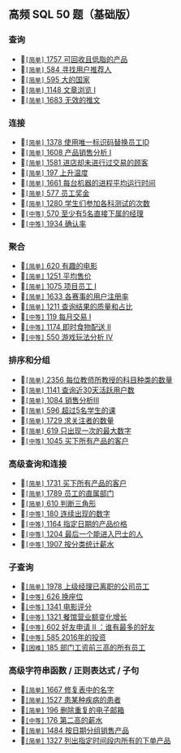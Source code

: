 ## 高频 SQL 50 题（基础版）

### 查询
* :tada:[`[简单]` 1757 可回收且低脂的产品](../subjects/1757.%E5%8F%AF%E5%9B%9E%E6%94%B6%E4%B8%94%E4%BD%8E%E8%84%82%E7%9A%84%E4%BA%A7%E5%93%81.sql) 
* :tada:[`[简单]` 584 寻找用户推荐人](../subjects/584.%E5%AF%BB%E6%89%BE%E7%94%A8%E6%88%B7%E6%8E%A8%E8%8D%90%E4%BA%BA.sql)
* :tada:[`[简单]` 595 大的国家](../subjects/595.%E5%A4%A7%E7%9A%84%E5%9B%BD%E5%AE%B6.sql)
* :tada:[`[简单]` 1148 文章浏览 I](../subjects/1148.%E6%96%87%E7%AB%A0%E6%B5%8F%E8%A7%88-i.sql)
* :tada:[`[简单]` 1683 无效的推文](../subjects/1683.%E6%97%A0%E6%95%88%E7%9A%84%E6%8E%A8%E6%96%87.sql)

### 连接
* :tada:[`[简单]` 1378 使用唯一标识码替换员工ID](../subjects/1378.%E4%BD%BF%E7%94%A8%E5%94%AF%E4%B8%80%E6%A0%87%E8%AF%86%E7%A0%81%E6%9B%BF%E6%8D%A2%E5%91%98%E5%B7%A5id.sql)
* :tada:[`[简单]` 1608  产品销售分析 I](../subjects/1068.%E4%BA%A7%E5%93%81%E9%94%80%E5%94%AE%E5%88%86%E6%9E%90-i.sql)
* :tada:[`[简单]` 1581  进店却未进行过交易的顾客](../subjects/1581.%E8%BF%9B%E5%BA%97%E5%8D%B4%E6%9C%AA%E8%BF%9B%E8%A1%8C%E8%BF%87%E4%BA%A4%E6%98%93%E7%9A%84%E9%A1%BE%E5%AE%A2.sql)
* :tada:[`[简单]` 197 上升温度](../subjects/197.%E4%B8%8A%E5%8D%87%E7%9A%84%E6%B8%A9%E5%BA%A6.sql)
* :tada:[`[简单]` 1661 每台机器的进程平均运行时间](../subjects/1661.%E6%AF%8F%E5%8F%B0%E6%9C%BA%E5%99%A8%E7%9A%84%E8%BF%9B%E7%A8%8B%E5%B9%B3%E5%9D%87%E8%BF%90%E8%A1%8C%E6%97%B6%E9%97%B4.sql)
* :tada:[`[简单]` 577 员工奖金](../subjects/577.%E5%91%98%E5%B7%A5%E5%A5%96%E9%87%91.sql)
* :tada:[`[简单]` 1280 学生们参加各科测试的次数](../subjects/1280.%E5%AD%A6%E7%94%9F%E4%BB%AC%E5%8F%82%E5%8A%A0%E5%90%84%E7%A7%91%E6%B5%8B%E8%AF%95%E7%9A%84%E6%AC%A1%E6%95%B0.sql)
* :tada:[`[中等]` 570 至少有5名直接下属的经理](../subjects/570.%E8%87%B3%E5%B0%91%E6%9C%89-5-%E5%90%8D%E7%9B%B4%E6%8E%A5%E4%B8%8B%E5%B1%9E%E7%9A%84%E7%BB%8F%E7%90%86.sql)
* :tada:[`[中等]` 1934 确认率](../subjects/1934.%E7%A1%AE%E8%AE%A4%E7%8E%87.sql)

### 聚合
* :tada:[`[简单]` 620 有趣的电影](../subjects/620.%E6%9C%89%E8%B6%A3%E7%9A%84%E7%94%B5%E5%BD%B1.sql)
* :tada:[`[简单]` 1251 平均售价](../subjects/1251.%E5%B9%B3%E5%9D%87%E5%94%AE%E4%BB%B7.sql)
* :tada:[`[简单]` 1075 项目员工 I](../subjects/1075.%E9%A1%B9%E7%9B%AE%E5%91%98%E5%B7%A5-i.sql)
* :tada:[`[简单]` 1633 各赛事的用户注册率](../subjects/1633.%E5%90%84%E8%B5%9B%E4%BA%8B%E7%9A%84%E7%94%A8%E6%88%B7%E6%B3%A8%E5%86%8C%E7%8E%87.sql)
* :tada:[`[简单]` 1211 查询结果的质量和占比](../subjects/1211.%E6%9F%A5%E8%AF%A2%E7%BB%93%E6%9E%9C%E7%9A%84%E8%B4%A8%E9%87%8F%E5%92%8C%E5%8D%A0%E6%AF%94.sql)
* :tada:[`[中等]` 119 每月交易 I](../subjects/1193.%E6%AF%8F%E6%9C%88%E4%BA%A4%E6%98%93-i.sql)
* :tada:[`[中等]` 1174 即时食物配送 II](../subjects/1174.%E5%8D%B3%E6%97%B6%E9%A3%9F%E7%89%A9%E9%85%8D%E9%80%81-ii.sql)
* :tada:[`[中等]` 550 游戏玩法分析 IV](../subjects/550.%E6%B8%B8%E6%88%8F%E7%8E%A9%E6%B3%95%E5%88%86%E6%9E%90-iv.sql)

### 排序和分组
* :tada:[`[简单]` 2356 每位教师所教授的科目种类的数量](../subjects/2356.%E6%AF%8F%E4%BD%8D%E6%95%99%E5%B8%88%E6%89%80%E6%95%99%E6%8E%88%E7%9A%84%E7%A7%91%E7%9B%AE%E7%A7%8D%E7%B1%BB%E7%9A%84%E6%95%B0%E9%87%8F.sql)
* :tada:[`[简单]` 1141 查询近30天活跃用户数](../subjects/1141.%E6%9F%A5%E8%AF%A2%E8%BF%91-30-%E5%A4%A9%E6%B4%BB%E8%B7%83%E7%94%A8%E6%88%B7%E6%95%B0.sql)
* :tada:[`[简单]` 1084 销售分析III](../subjects/1084.%E9%94%80%E5%94%AE%E5%88%86%E6%9E%90iii.sql)
* :tada:[`[简单]` 596 超过5名学生的课](../subjects/596.%E8%B6%85%E8%BF%87-5-%E5%90%8D%E5%AD%A6%E7%94%9F%E7%9A%84%E8%AF%BE.sql)
* :tada:[`[简单]` 1729 求关注者的数量](../subjects/1729.%E6%B1%82%E5%85%B3%E6%B3%A8%E8%80%85%E7%9A%84%E6%95%B0%E9%87%8F.sql)
* :tada:[`[简单]` 619 只出现一次的最大数字](../subjects/619.%E5%8F%AA%E5%87%BA%E7%8E%B0%E4%B8%80%E6%AC%A1%E7%9A%84%E6%9C%80%E5%A4%A7%E6%95%B0%E5%AD%97.sql)
* :tada:[`[中等]` 1045 买下所有产品的客户](../subjects/1045.%E4%B9%B0%E4%B8%8B%E6%89%80%E6%9C%89%E4%BA%A7%E5%93%81%E7%9A%84%E5%AE%A2%E6%88%B7.sql)

### 高级查询和连接
* :tada:[`[简单]` 1731 买下所有产品的客户](../subjects/1731.%E6%AF%8F%E4%BD%8D%E7%BB%8F%E7%90%86%E7%9A%84%E4%B8%8B%E5%B1%9E%E5%91%98%E5%B7%A5%E6%95%B0%E9%87%8F.sql)
* :tada:[`[简单]` 1789 员工的直属部门](../subjects/1789.%E5%91%98%E5%B7%A5%E7%9A%84%E7%9B%B4%E5%B1%9E%E9%83%A8%E9%97%A8.sql)
* :tada:[`[简单]` 610 判断三角形](../subjects/610.%E5%88%A4%E6%96%AD%E4%B8%89%E8%A7%92%E5%BD%A2.sql)
* :tada:[`[中等]` 180 连续出现的数字](../subjects/180.%E8%BF%9E%E7%BB%AD%E5%87%BA%E7%8E%B0%E7%9A%84%E6%95%B0%E5%AD%97.sql)
* :tada:[`[中等]` 1164 指定日期的产品价格](../subjects/1164.%E6%8C%87%E5%AE%9A%E6%97%A5%E6%9C%9F%E7%9A%84%E4%BA%A7%E5%93%81%E4%BB%B7%E6%A0%BC.sql)
* :tada:[`[中等]` 1204 最后一个能进入巴士的人](../subjects/1204.%E6%9C%80%E5%90%8E%E4%B8%80%E4%B8%AA%E8%83%BD%E8%BF%9B%E5%85%A5%E5%B7%B4%E5%A3%AB%E7%9A%84%E4%BA%BA.sql)
* :tada:[`[中等]` 1907 按分类统计薪水](../subjects/1907.%E6%8C%89%E5%88%86%E7%B1%BB%E7%BB%9F%E8%AE%A1%E8%96%AA%E6%B0%B4.sql)

### 子查询
* :tada:[`[简单]` 1978 上级经理已离职的公司员工](../subjects/1978.%E4%B8%8A%E7%BA%A7%E7%BB%8F%E7%90%86%E5%B7%B2%E7%A6%BB%E8%81%8C%E7%9A%84%E5%85%AC%E5%8F%B8%E5%91%98%E5%B7%A5.sql)
* :construction:[`[中等]` 626 换座位](../subjects/626.%E6%8D%A2%E5%BA%A7%E4%BD%8D.sql)
* :tada:[`[中等]` 1341 电影评分](../subjects/1341.%E7%94%B5%E5%BD%B1%E8%AF%84%E5%88%86.sql)
* :construction:[`[中等]` 1321 餐馆营业额变化增长](../subjects/1321.%E9%A4%90%E9%A6%86%E8%90%A5%E4%B8%9A%E9%A2%9D%E5%8F%98%E5%8C%96%E5%A2%9E%E9%95%BF.sql)
* :tada:[`[中等]` 602 好友申请 II ：谁有最多的好友](../subjects/602.%E5%A5%BD%E5%8F%8B%E7%94%B3%E8%AF%B7-ii-%EF%BC%9A%E8%B0%81%E6%9C%89%E6%9C%80%E5%A4%9A%E7%9A%84%E5%A5%BD%E5%8F%8B.sql)
* :tada:[`[中等]` 585 2016年的投资](../subjects/585.2016-%E5%B9%B4%E7%9A%84%E6%8A%95%E8%B5%84.sql)
* :tada:[`[困难]` 185 部门工资前三高的所有员工](../subjects/185.部门工资前三高的所有员工.sql)

### 高级字符串函数 / 正则表达式 / 子句
* :tada:[`[简单]` 1667 修复表中的名字](../subjects/1667.修复表中的名字.sql)
* :tada:[`[简单]` 1527 患某种疾病的患者](../subjects/1527.患某种疾病的患者.sql)
* :tada:[`[简单]` 196 删除重复的电子邮箱](../subjects/196.删除重复的电子邮箱.sql)
* :tada:[`[中等]` 176 第二高的薪水](../subjects/176.第二高的薪水.sql)
* :tada:[`[简单]` 1484 按日期分组销售产品](../subjects/1484.按日期分组销售产品.sql)
* :tada:[`[简单]` 1327 列出指定时间段内所有的下单产品](../subjects/1327.列出指定时间段内所有的下单产品.sql)


